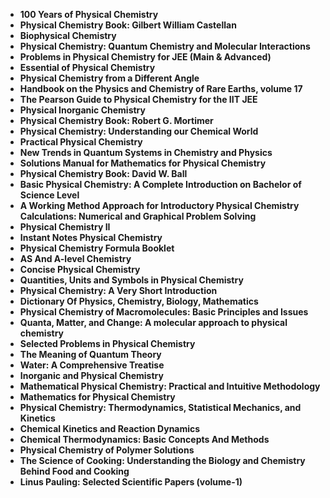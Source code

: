 <ul>
<li><b><a target="_blank" href="https://github.com/manjunath5496/Physical-Chemistry-Books/blob/master/phc(1).pdf" style="text-decoration:none;">100 Years of Physical Chemistry</a></b></li>
                                <li><b><a target="_blank" href="https://github.com/manjunath5496/Physical-Chemistry-Books/blob/master/phc(2).pdf" style="text-decoration:none;">Physical Chemistry Book: Gilbert William Castellan</a></b></li>
                                <li><b><a target="_blank" href="https://github.com/manjunath5496/Physical-Chemistry-Books/blob/master/phc(3).pdf" style="text-decoration:none;">Biophysical Chemistry</a></b></li>
 <li><b><a target="_blank" href="https://github.com/manjunath5496/Physical-Chemistry-Books/blob/master/phc(4).pdf" style="text-decoration:none;">Physical Chemistry: Quantum Chemistry and Molecular Interactions </a></b></li>                              
<li><b><a target="_blank" href="https://github.com/manjunath5496/Physical-Chemistry-Books/blob/master/phc(5).pdf" style="text-decoration:none;">Problems in Physical Chemistry for JEE (Main & Advanced) </a></b></li>
                                
 <li><b><a target="_blank" href="https://github.com/manjunath5496/Physical-Chemistry-Books/blob/master/phc(6).pdf" style="text-decoration:none;">Essential of Physical Chemistry</a></b></li>
                          
<li><b><a target="_blank" href="https://github.com/manjunath5496/Physical-Chemistry-Books/blob/master/phc(7).pdf" style="text-decoration:none;">Physical Chemistry from a Different Angle</a></b></li>
                                <li><b><a target="_blank" href="https://github.com/manjunath5496/Physical-Chemistry-Books/blob/master/phc(8).pdf" style="text-decoration:none;">Handbook on the Physics and Chemistry of Rare Earths, volume 17</a></b></li>
                                <li><b><a target="_blank" href="https://github.com/manjunath5496/Physical-Chemistry-Books/blob/master/phc(9).pdf" style="text-decoration:none;">The Pearson Guide to Physical Chemistry for the IIT JEE</a></b></li>
                                
<li><b><a target="_blank" href="https://github.com/manjunath5496/Physical-Chemistry-Books/blob/master/phc(10).pdf" style="text-decoration:none;">Physical Inorganic Chemistry</a></b></li>

<li><b><a target="_blank" href="https://github.com/manjunath5496/Physical-Chemistry-Books/blob/master/phc(11).pdf" style="text-decoration:none;">Physical Chemistry Book: Robert G. Mortimer</a></b></li>
                                <li><b><a target="_blank" href="https://github.com/manjunath5496/Physical-Chemistry-Books/blob/master/phc(12).pdf" style="text-decoration:none;">Physical Chemistry: Understanding our Chemical World</a></b></li>
                                <li><b><a target="_blank" href="https://github.com/manjunath5496/Physical-Chemistry-Books/blob/master/phc(13).pdf" style="text-decoration:none;">Practical Physical Chemistry</a></b></li>
 <li><b><a target="_blank" href="https://github.com/manjunath5496/Physical-Chemistry-Books/blob/master/phc(14).pdf" style="text-decoration:none;">New Trends in Quantum Systems in Chemistry and Physics</a></b></li>                              
<li><b><a target="_blank" href="https://github.com/manjunath5496/Physical-Chemistry-Books/blob/master/phc(15).pdf" style="text-decoration:none;">Solutions Manual for Mathematics for Physical Chemistry  </a></b></li>

<li><b><a target="_blank" href="https://github.com/manjunath5496/Physical-Chemistry-Books/blob/master/phc(16).pdf" style="text-decoration:none;">Physical Chemistry Book: David W. Ball</a></b></li>
 <li><b><a target="_blank" href="https://github.com/manjunath5496/Physical-Chemistry-Books/blob/master/phc(17).pdf" style="text-decoration:none;">Basic Physical Chemistry: A Complete Introduction on Bachelor of Science Level </a></b></li>                              
<li><b><a target="_blank" href="https://github.com/manjunath5496/Physical-Chemistry-Books/blob/master/phc(18).pdf" style="text-decoration:none;">A Working Method Approach for Introductory Physical Chemistry Calculations: Numerical and Graphical Problem Solving </a></b></li>

<li><b><a target="_blank" href="https://github.com/manjunath5496/Physical-Chemistry-Books/blob/master/phc(19).pdf" style="text-decoration:none;">Physical Chemistry II</a></b></li>
                                <li><b><a target="_blank" href="https://github.com/manjunath5496/Physical-Chemistry-Books/blob/master/phc(20).pdf" style="text-decoration:none;">Instant Notes Physical Chemistry</a></b></li>
                                <li><b><a target="_blank" href="https://github.com/manjunath5496/Physical-Chemistry-Books/blob/master/phc(21).pdf" style="text-decoration:none;">Physical Chemistry Formula Booklet</a></b></li>
 <li><b><a target="_blank" href="https://github.com/manjunath5496/Physical-Chemistry-Books/blob/master/phc(22).pdf" style="text-decoration:none;">AS And
A-level Chemistry </a></b></li>                              
<li><b><a target="_blank" href="https://github.com/manjunath5496/Physical-Chemistry-Books/blob/master/phc(23).pdf" style="text-decoration:none;"> Concise Physical Chemistry </a></b></li>
                                
 <li><b><a target="_blank" href="https://github.com/manjunath5496/Physical-Chemistry-Books/blob/master/phc(24).pdf" style="text-decoration:none;">Quantities, Units and Symbols in Physical Chemistry</a></b></li>
                          
<li><b><a target="_blank" href="https://github.com/manjunath5496/Physical-Chemistry-Books/blob/master/phc(25).pdf" style="text-decoration:none;">Physical Chemistry: A Very Short Introduction</a></b></li>
                                <li><b><a target="_blank" href="https://github.com/manjunath5496/Physical-Chemistry-Books/blob/master/phc(26).pdf" style="text-decoration:none;">Dictionary Of Physics, Chemistry, Biology, Mathematics</a></b></li>
                                <li><b><a target="_blank" href="https://github.com/manjunath5496/Physical-Chemistry-Books/blob/master/phc(27).pdf" style="text-decoration:none;">Physical Chemistry of Macromolecules: Basic Principles and Issues</a></b></li>
                                
<li><b><a target="_blank" href="https://github.com/manjunath5496/Physical-Chemistry-Books/blob/master/phc(28).pdf" style="text-decoration:none;">Quanta, Matter, and Change: A molecular approach to physical chemistry</a></b></li>

<li><b><a target="_blank" href="https://github.com/manjunath5496/Physical-Chemistry-Books/blob/master/phc(29).pdf" style="text-decoration:none;">Selected Problems in Physical Chemistry</a></b></li>
                                <li><b><a target="_blank" href="https://github.com/manjunath5496/Physical-Chemistry-Books/blob/master/phc(30).pdf" style="text-decoration:none;">The Meaning of Quantum Theory</a></b></li>
                                <li><b><a target="_blank" href="https://github.com/manjunath5496/Physical-Chemistry-Books/blob/master/phc(31).pdf" style="text-decoration:none;">Water: A Comprehensive Treatise</a></b></li>
 <li><b><a target="_blank" href="https://github.com/manjunath5496/Physical-Chemistry-Books/blob/master/phc(32).pdf" style="text-decoration:none;">Inorganic and Physical Chemistry</a></b></li>                              
<li><b><a target="_blank" href="https://github.com/manjunath5496/Physical-Chemistry-Books/blob/master/phc(33).pdf" style="text-decoration:none;">Mathematical Physical Chemistry: Practical and Intuitive Methodology </a></b></li>

<li><b><a target="_blank" href="https://github.com/manjunath5496/Physical-Chemistry-Books/blob/master/phc(34).pdf" style="text-decoration:none;">Mathematics for Physical Chemistry</a></b></li>
 <li><b><a target="_blank" href="https://github.com/manjunath5496/Physical-Chemistry-Books/blob/master/phc(35).pdf" style="text-decoration:none;">Physical Chemistry: Thermodynamics, Statistical Mechanics, and Kinetics </a></b></li>  
 
 <li><b><a target="_blank" href="https://github.com/manjunath5496/Physical-Chemistry-Books/blob/master/phc(36).pdf" style="text-decoration:none;">Chemical Kinetics and Reaction Dynamics</a></b></li>
 <li><b><a target="_blank" href="https://github.com/manjunath5496/Physical-Chemistry-Books/blob/master/phc(37).pdf" style="text-decoration:none;">Chemical Thermodynamics: Basic Concepts And Methods </a></b></li> 
 
<li><b><a target="_blank" href="https://github.com/manjunath5496/Physical-Chemistry-Books/blob/master/phc(38).pdf" style="text-decoration:none;">Physical Chemistry of Polymer Solutions </a></b></li>
<li><b><a target="_blank" href="https://github.com/manjunath5496/Physical-Chemistry-Books/blob/master/phc(39).pdf" style="text-decoration:none;">The Science of Cooking: Understanding the Biology and Chemistry Behind Food and Cooking </a></b></li>
<li><b><a target="_blank" href="https://github.com/manjunath5496/Physical-Chemistry-Books/blob/master/phc(40).pdf" style="text-decoration:none;">Linus Pauling: Selected Scientific Papers (volume-1)  </a></b></li>

                                
 
</ul>
